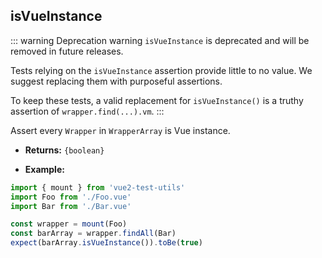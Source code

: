 ## isVueInstance

::: warning Deprecation warning
`isVueInstance` is deprecated and will be removed in future releases.

Tests relying on the `isVueInstance` assertion provide little to no value. We suggest replacing them with purposeful assertions.

To keep these tests, a valid replacement for `isVueInstance()` is a truthy assertion of `wrapper.find(...).vm`.
:::

Assert every `Wrapper` in `WrapperArray` is Vue instance.

- **Returns:** `{boolean}`

- **Example:**

```js
import { mount } from 'vue2-test-utils'
import Foo from './Foo.vue'
import Bar from './Bar.vue'

const wrapper = mount(Foo)
const barArray = wrapper.findAll(Bar)
expect(barArray.isVueInstance()).toBe(true)
```
